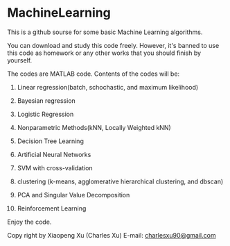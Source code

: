 MachineLearning
===============

This is a github sourse for some basic Machine Learning algorithms.

You can download and study this code freely. However, it's banned to use this code as 
homework or any other works that you should finish by yourself.

The codes are MATLAB code. Contents of the codes will be:

1. Linear regression(batch, schochastic, and maximum likelihood)

2. Bayesian regression

3. Logistic Regression

4. Nonparametric Methods(kNN, Locally Weighted kNN)

5. Decision Tree Learning

6. Artificial Neural Networks

7. SVM with cross-validation

8. clustering (k-means, agglomerative hierarchical clustering, and dbscan)

9. PCA  and Singular Value Decomposition

10. Reinforcement Learning

  Enjoy the code.
  
  Copy right by Xiaopeng Xu (Charles Xu)
  E-mail: charlesxu90@gmail.com

